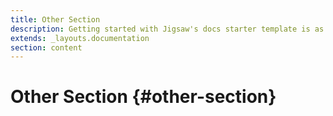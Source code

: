 ```yaml
---
title: Other Section
description: Getting started with Jigsaw's docs starter template is as easy as 1, 2, 3.
extends: _layouts.documentation
section: content
---
```


# Other Section {#other-section}